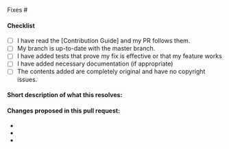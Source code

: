 <!--
(Thanks for sending a pull request! Please make sure you click the link above to view the contribution guidelines, then fill out the blanks below.)
-->
<!-- Add the issue number that is fixed by this PR (In the form Fixes #123) -->

Fixes #<!--Enter Issue number you have referenced(please refer only one issue at once)-->

#### Checklist
<!-- Please Star this repository and follow this template for your PR to be considered-->
- [ ] I have read the [Contribution Guide] and my PR follows them.
- [ ] My branch is up-to-date with the master branch.
- [ ] I have added tests that prove my fix is effective or that my feature works
- [ ] I have added necessary documentation (if appropriate)
- [ ] The contents added are completely original and have no copyright issues.

#### Short description of what this resolves:


#### Changes proposed in this pull request:
<!--Fill These Bullet Points-->
-
-
-
